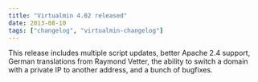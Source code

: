 ```yaml
---
title: "Virtualmin 4.02 released"
date: 2013-08-10
tags: ["changelog", "virtualmin-changelog"]
---
```


This release includes multiple script updates, better Apache 2.4 support, German translations from Raymond Vetter, the ability to switch a domain with a private IP to another address, and a bunch of bugfixes.
